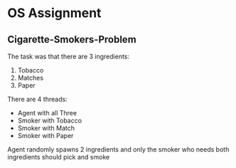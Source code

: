 # OS Assignment

## Cigarette-Smokers-Problem

The task was that there are 3 ingredients:
1. Tobacco
2. Matches
3. Paper

There are 4 threads:
- Agent with all Three
- Smoker with Tobacco
- Smoker with Match
- Smoker with Paper

Agent randomly spawns 2 ingredients and only the smoker who needs both ingredients should pick and smoke
